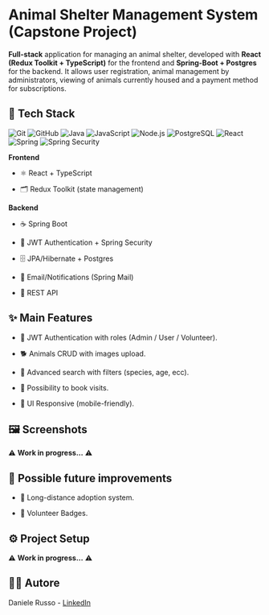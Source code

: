 # Animal Shelter Management System (Capstone Project)

**Full-stack** application for managing an animal shelter, developed with **React (Redux Toolkit + TypeScript)** for the frontend and **Spring-Boot + Postgres** for the backend.
It allows user registration, animal management by administrators, viewing of animals currently housed and a payment method for subscriptions.

## 🚀 Tech Stack

![Git](https://img.shields.io/badge/Git-F05032?style=for-the-badge&logo=git&logoColor=white)
![GitHub](https://img.shields.io/badge/GitHub-181717?style=for-the-badge&logo=github&logoColor=white)
![Java](https://img.shields.io/badge/Java-ED8B00?style=for-the-badge&logo=java&logoColor=white)
![JavaScript](https://img.shields.io/badge/JavaScript-F7DF1E?style=for-the-badge&logo=javascript&logoColor=black)
![Node.js](https://img.shields.io/badge/Node.js-339933?style=for-the-badge&logo=nodedotjs&logoColor=white)
![PostgreSQL](https://img.shields.io/badge/PostgreSQL-316192?style=for-the-badge&logo=postgresql&logoColor=white)
![React](https://img.shields.io/badge/React-20232A?style=for-the-badge&logo=react&logoColor=61DAFB)
![Spring](https://img.shields.io/badge/Spring-6DB33F?style=for-the-badge&logo=spring&logoColor=white)
![Spring Security](https://img.shields.io/badge/Spring_Security-6DB33F?style=for-the-badge&logo=spring-security&logoColor=white)

**Frontend**

- ⚛️ React + TypeScript

- 🗂 Redux Toolkit (state management)

**Backend**

- ☕ Spring Boot

- 🔐 JWT Authentication + Spring Security

- 🗄 JPA/Hibernate + Postgres

- 📩 Email/Notifications (Spring Mail)

- 🔌 REST API

## ✨ Main Features

- 👤 JWT Authentication with roles (Admin / User / Volunteer).

- 🐕 Animals CRUD with images upload.

- 🔎 Advanced search with filters (species, age, ecc).

- 📅 Possibility to book visits.

- 📱 UI Responsive (mobile-friendly).

## 🖼️ Screenshots

⚠️ **Work in progress...** ⚠️

## 🔮 Possible future improvements

- 🐾 Long-distance adoption system.

- 🏅 Volunteer Badges.

## ⚙️ Project Setup

⚠️ **Work in progress...** ⚠️

## 👨‍💻 Autore

Daniele Russo - [LinkedIn](https://www.linkedin.com/in/daniele-russo-967756369/)
